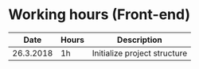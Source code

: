 # Working hours (Front-end)

| Date        | Hours          | Description   |
|-------------|----------------|---------------|
|26.3.2018|1h|Initialize project structure|